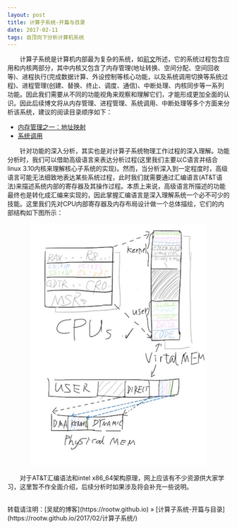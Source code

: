 ```yaml
---
layout: post
title: 计算子系统-开篇与目录
date: 2017-02-11
tags: 自顶向下分析计算机系统
---
```


&emsp;&emsp;计算子系统是计算机内部最为复杂的系统，如[前文](https://rootw.github.io/2017/02/计算机/)所述，它的系统过程包含应用和内核两部分，其中内核又包含了内存管理(地址转换、空间分配、空间回收等)、进程执行(完成数据计算、外设控制等核心功能，以及系统调用切换等系统过程)、进程管理(创建、替换、终止、调度、通信)、中断处理、内核同步等一系列功能。因此我们需要从不同的功能视角来观察和理解它们，才能形成更加全面的认识。因此后续博文将从内存管理、进程管理、系统调用、中断处理等多个方面来分析该系统，建议的阅读目录顺序如下：


* [内存管理之一：地址映射](https://rootw.github.io/2017/08/地址映射/)
* [系统调用](https://rootw.github.io/2017/02/系统调用/)


&emsp;&emsp;针对功能的深入分析，其实也是对计算子系统物理工作过程的深入理解。功能分析时，我们可以借助高级语言来表达分析过程(这里我们主要以C语言并结合linux 3.10内核来理解核心子系统的实现)。然而，当分析深入到一定程度时，高级语言可能无法细致地表达某些系统过程，此时我们就需要通过汇编语言(AT&T语法)来描述系统内部的寄存器及其操作过程。本质上来说，高级语言所描述的功能最终也是转化成汇编来实现的，因此掌握汇编语言是深入理解系统一个必不可少的技能。这里我们先对CPU内部寄存器及内存布局设计做一个总体描绘，它们的内部结构如下图所示：

<div align="center">
    <img src="/images/posts/i440fx/cpu_low_level.jpg" height="550" width="400">  
</div> 

&emsp;&emsp;对于AT&T汇编语法和intel x86_64架构原理，网上应该有不少资源供大家学习，这里暂不作全面介绍，后续分析时如果涉及将会补充一些说明。

<br>
转载请注明：[吴斌的博客](https://rootw.github.io) » [计算子系统-开篇与目录](https://rootw.github.io/2017/02/计算子系统/) 
